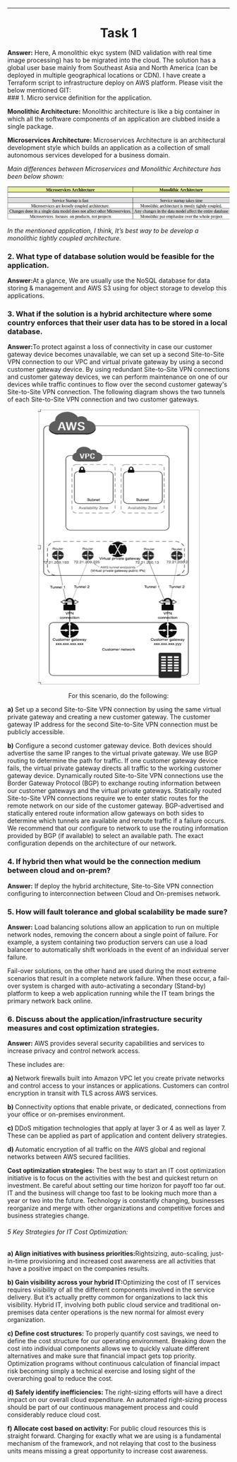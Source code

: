 
------------
<h1 align="center">Task 1</h1>
<b>Answer:</b> Here, A monolithic ekyc system (NID validation with real time image processing) has to be migrated into the cloud. The solution has a global user base mainly from Southeast Asia and North America (can be deployed in multiple geographical locations or CDN). I have create a Terraform script to infrastructure deploy on AWS platform. Please visit the below mentioned GIT:
<br/>
###   1. Micro service definition for the application.

<b>Monolithic Architecture:</b> Monolithic architecture is like a big container in which all the software components of an application are clubbed inside a single package.

<b>Microservices Architecture: </b> Microservices Architecture is an architectural development style which builds an application as a collection of small autonomous services developed for a business domain.

*Main differences between Microservices and Monolithic Architecture has been below shown:*


<p align="center"><img src="https://raw.githubusercontent.com/Lipton2777/tf-aws-eKYC-Lipton-task-1/main/Screenshot%20from%202022-10-24%2010-50-08.png" /></p>

*In the mentioned application, I think, It’s best way to be develop a monolithic tightly coupled architecture.*

###   2. What type of database solution would be feasible for the application.
<b>Answer:</b>At a glance, We are usually use the NoSQL database for data storing & management and AWS S3 using for object storage to develop this applications.

###   3. What if the solution is a hybrid architecture where some country enforces that their user data has to be stored in a local database.

<b>Answer:</b>To protect against a loss of connectivity in case our customer gateway device becomes unavailable, we can set up a second Site-to-Site VPN connection to our VPC and virtual private gateway by using a second customer gateway device. By using redundant Site-to-Site VPN connections and customer gateway devices, we can perform maintenance on one of our devices while traffic continues to flow over the second customer gateway's Site-to-Site VPN connection.
The following diagram shows the two tunnels of each Site-to-Site VPN connection and two customer gateways.

<p align="center"><img src="https://raw.githubusercontent.com/Lipton2777/tf-aws-eKYC-Lipton-task-1/main/Flow-chart.png" /></p>


<p align="center">For this scenario, do the following:</p>

**a)** Set up a second Site-to-Site VPN connection by using the same virtual private gateway and creating a new customer gateway. The customer gateway IP address for the second Site-to-Site VPN connection must be publicly accessible.

**b)** Configure a second customer gateway device. Both devices should advertise the same IP ranges to the virtual private gateway. We use BGP routing to determine the path for traffic. If one customer gateway device fails, the virtual private gateway directs all traffic to the working customer gateway device. Dynamically routed Site-to-Site VPN connections use the Border Gateway Protocol (BGP) to exchange routing information between our customer gateways and the virtual private gateways. Statically routed Site-to-Site VPN connections require we to enter static routes for the remote network on our side of the customer gateway. BGP-advertised and statically entered route information allow gateways on both sides to determine which tunnels are available and reroute traffic if a failure occurs. We recommend that our configure to network to use the routing information provided by BGP (if available) to select an available path. The exact configuration depends on the architecture of our network.

###   4. If hybrid then what would be the connection medium between cloud and on-prem?
**Answer:** If deploy the hybrid architecture, Site-to-Site VPN connection configuring to interconnection between Cloud and On-premises network.

###   5. How will fault tolerance and global scalability be made sure?

**Answer:** Load balancing solutions allow an application to run on multiple network nodes, removing the concern about a single point of failure. For example, a system containing two production servers can use a load balancer to automatically shift workloads in the event of an individual server failure.

Fail-over solutions, on the other hand are used during the most extreme scenarios that result in a complete network failure. When these occur, a fail-over system is charged with auto-activating a secondary (Stand-by) platform to keep a web application running while the IT team brings the primary network back online.

###   6. Discuss about the application/infrastructure security measures and cost optimization strategies.

<b>Answer:</b> AWS provides several security capabilities and services to increase privacy and control network access.

These includes are:

<b>a) </b>Network firewalls built into Amazon VPC let you create private networks and control access to your instances or applications. Customers can control encryption in transit with TLS across AWS services.

<b>b) </b> Connectivity options that enable private, or dedicated, connections from your office or on-premises environment.

<b>c) </b> DDoS mitigation technologies that apply at layer 3 or 4 as well as layer 7. These can be applied as part of application and content delivery strategies.

<b>d) </b> Automatic encryption of all traffic on the AWS global and regional networks between AWS secured facilities.

<b>Cost optimization strategies:</b> The best way to start an IT cost optimization initiative is to focus on the activities with the best and quickest return on investment. Be careful about setting our time horizon for payoff too far out. IT and the business will change too fast to be looking much more than a year or two into the future. Technology is constantly changing, businesses reorganize and merge with other organizations and competitive forces and business strategies change.


###### 5 Key Strategies for IT Cost Optimization:


<b>a) Align initiatives with business priorities:</b>Rightsizing, auto-scaling, just-in-time provisioning and increased cost awareness are all activities that have a positive impact on the companies results.

<b>b) Gain visibility across your hybrid IT:</b>Optimizing the cost of IT services requires visibility of all the different components involved in the service delivery. But it’s actually pretty common for organizations to lack this visibility. Hybrid IT, involving both public cloud service and traditional on-premises data center operations is the new normal for almost every organization.

<b>c) Define cost structures: </b> To properly quantify cost savings, we need to define the cost structure for our operating environment. Breaking down the cost into individual components allows we to quickly valuate different alternatives and make sure that financial impact gets top priority. Optimization programs without continuous calculation of financial impact risk becoming simply a technical exercise and losing sight of the overarching goal to reduce the cost.

<b>d) Safely identify inefficiencies:  </b>The right-sizing efforts will have a direct impact on our overall cloud expenditure. An automated right-sizing process should be part of our continuous management process and could considerably reduce cloud cost.


<b>f) Allocate cost based on activity: </b>For public cloud resources this is straight forward. Charging for exactly what we are using is a fundamental mechanism of the framework, and not relaying that cost to the business units means missing a great opportunity to increase cost awareness.
